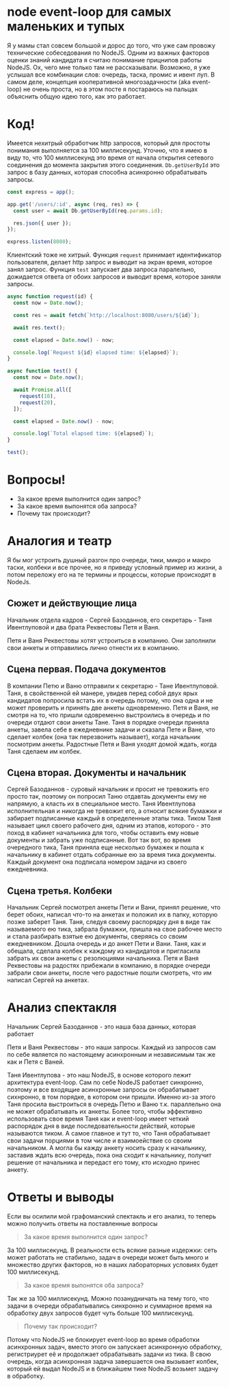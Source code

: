 # node event-loop для самых маленьких и тупых

Я у мамы стал совсем большой и дорос до того, что уже сам провожу технические собеседования по NodeJS.
Одним из важных факторов оценки знаний кандидата я считаю понимание прицнипов работы NodeJS. Ох, чего мне только там не рассказывали. Возможно, я уже услышал все комбинации слов: очередь, таска, промис и ивент луп.
В самом деле, концепция кооперативной многозадачности (aka event-loop) не очень проста, но в этом посте я постараюсь на пальцах объяснить общую идею того, как это работает.

# Код!

Имеется нехитрый обработчик http запросов, который для простоты понимания выполняется за 100 миллисекунд. Уточню, что я имею в виду то, что 100 миллисекунд это время от начала открытия сетевого соединения до момента закрытия этого соединения. `Db.getUserById` это запрос в базу данных, которая способна асинхронно обрабатывать запросы.

```javascript
const express = app();

app.get('/users/:id', async (req, res) => {
  const user = await Db.getUserById(req.params.id);

  res.json({ user });
});

express.listen(8080);
```

Клиентский тоже не хитрый. Функция `request` принимает идентификатор пользователя, делает http запрос и выводит на экран время, которое занял запрос.
Функция `test` запускает два запроса паралельно, дожидается ответа от обоих запросов и выводит время, которое заняли запросы.

```javascript
async function request(id) {
  const now = Date.now();

  const res = await fetch(`http://localhost:8080/users/${id}`);

  await res.text();

  const elapsed = Date.now() - now;

  console.log(`Request ${id} elapsed time: ${elapsed}`);
}

async function test() {
  const now = Date.now();

  await Promise.all([
    request(10),
    request(20),
  ]);

  const elapsed = Date.now() - now;

  console.log(`Total elapsed time: ${elapsed}`);
}

test();
```

# Вопросы!
* За какое время выполнится один запрос?
* За какое время выпонятся оба запроса?
* Почему так происходит?

# Аналогия и театр
Я бы мог устроить душный разгон про очереди, тики, микро и макро таски, колбеки и все прочее, но я приведу условный пример из жизни, а потом переложу его на те термины и процессы, которые происходят в NodeJs.

## Сюжет и действующие лица

Начальник отдела кадров - Сергей Базоданнов, его секретарь - Таня Ивентлуповой и два брата Реквестовы Петя и Ваня.

Петя и Ваня Реквестовы хотят устроиться в компанию. Они заполнили свои анкеты и отправились лично отнести их в компанию.

## Сцена первая. Подача документов

В компании Петю и Ваню отправили к секретарю - Тане Ивентлуповой. Таня, в свойственной ей манере, увидев перед собой двух ярых кандидатов попросила встать их в очередь потому, что она одна и не может проверить и принять две анкеты одновременно. Петя и Ваня, не смотря на то, что пришли одовременно выстроились в очередь и по очереди отдают свои анкеты Тане. Таня в порядке очереди приняла анкеты, завела себе в ежедневнике задачи и сказала Пете и Ване, что сделает колбек (она так перезвонить называет), когда начальник посмотрим анкеты. Радостные Петя и Ваня уходят домой ждать, когда Таня сделаем им колбек.

## Сцена вторая. Документы и начальник

Сергей Базоданнов - суровый начальник и просит не тревожить его просто так, поэтому он попросил Таню отдавтаь документы ему не напрямую, а класть их в специальное место. Таня Ивентлупова исполнительная и никогда не тревожит его, а относит всякие бумажки и забирает подписанные каждый в определенные этапы тика. Тиком Таня называет цикл своего рабочего дня, одним из этапов, которого - это поход в кабинет начальника для того, чтобы оставить ему новые документы и забрать уже подписанные. Вот так вот, во время очередного тика, Таня приняла еще несколько бумажек и пошла к начальнику в кабинет отдать собранные ею за время тика документы. Каждый документ она подписала номером задачи из своего ежедневника.

## Сцена третья. Колбеки

Начальник Сергей посмотрел анкеты Пети и Вани, принял решение, что берет обоих, написал что-то на анкетах и положил их в папку, которую позже заберет Таня. Таня, следуя своему распорядку дня в виде так называемого ею тика, забрала бумажки, пришла на свое рабочее место и стала разбирать взятые ею документы, сверяясь со своим ежедневником. Дошла очередь и до анкет Пети и Вани. Таня, как и обещала, сделала колбек к каждому из кандидатов и пригласила забрать их свои анкеты с резолюциями начальника. Петя и Ваня Реквестовы на радостях прибежали в компанию, в порядке очереди забрали свои анкеты, после чего радостные пошли смотреть, что им написал Сергей на анкетах.

# Анализ спектакля
Начальник Сергей Базоданнов - это наша база данных, которая работает

Петя и Ваня Реквестовы - это наши запросы. Каждый из запросов сам по себе является по настоящему асинхронным и независимым так же как и Петя с Ваней.

Таня Ивентлупова - это наш NodeJS, в основе которого лежит архитектура event-loop. Сам по себе NodeJS работает синхронно, поэтому и все входящие асинхронные запросы он обрабатывает сихнронно, в том порядке, в котором они пришли. Именно из-за этого Таня просила выстроиться в очередь Петю и Ваню т.к. параллельно она не может обрабатывать их анкеты. Более того, чтобы эффективно использовать свое время Таня как и event-loop имеет четкий распорядок дня в виде последовательности действий, которые называются тиком. А самое главное и тут то, что Таня обрабатывает свои задачи порциями в том числе и взаимоействие со своим начальником. А могла бы кажду анкету носить сразу к начальнику, заставив ждать всю очередь, пока она сходит к начальнику, получит решение от начальника и передаст его тому, кто исходно принес анкету.

# Ответы и выводы

Если вы осилили мой графоманский спектакль и его анализ, то теперь можно получить ответы на поставленные вопросы

> За какое время выполнится один запрос?

За 100 миллисекунд. В реальности есть всякие разные издержки: сеть может работать не стабильно, задач в очереди может быть много и множество других факторов, но в наших лабораторных условиях будет 100 миллисекунд.

> За какое время выпонятся оба запроса?

Так же за 100 миллисекунд. Можно позанудничать на тему того, что задачи в очереди обрабатывались синхронно и суммарное время на обработку двух запросов будет чуть больше 100 миллисекунд.

> Почему так происходит?

Потому что NodeJS не блокирует event-loop во время обработки асинхронных задач, вместо этого он запускает асинхронную обработку, регистриурет её и продолжает обрабатывать задачи из тика. В свою очередь, когда асинхронная задача завершается она вызывает колбек, который ей выдал NodeJS и в ближайшем тике NodeJS возьмет задачу в обработку.
